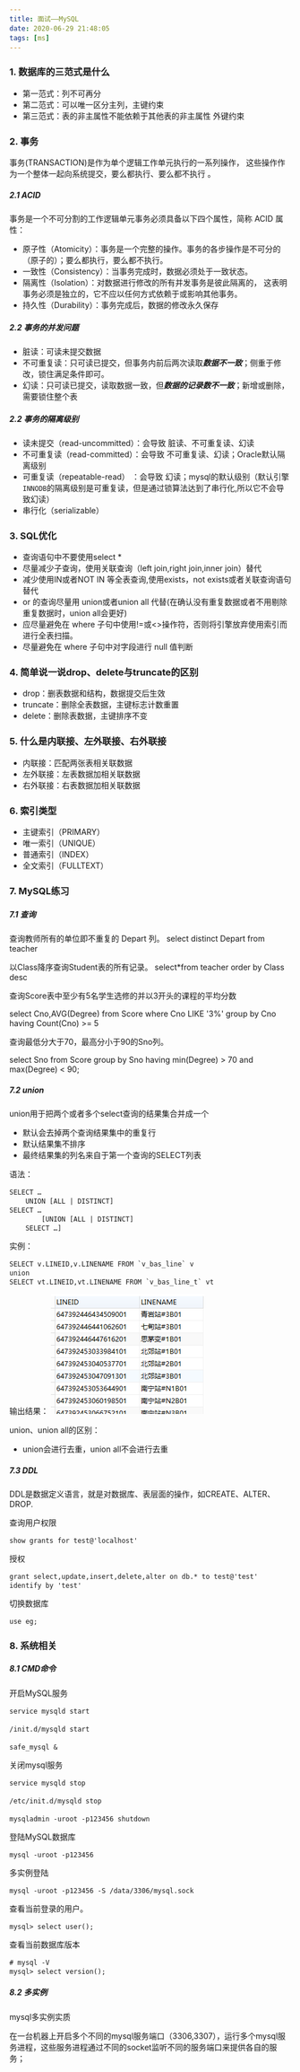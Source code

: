 ```yaml
---
title: 面试——MySQL
date: 2020-06-29 21:48:05
tags: [ms]
---
```


### 1. 数据库的三范式是什么
+	第一范式：列不可再分
+	第二范式：可以唯一区分主列，主键约束
+	第三范式：表的非主属性不能依赖于其他表的非主属性 外键约束

### 2. 事务
事务(TRANSACTION)是作为单个逻辑工作单元执行的一系列操作， 这些操作作为一个整体一起向系统提交，要么都执行、要么都不执行 。

##### 2.1 ACID
事务是一个不可分割的工作逻辑单元事务必须具备以下四个属性，简称 ACID 属性：

+	原子性（Atomicity）：事务是一个完整的操作。事务的各步操作是不可分的（原子的）；要么都执行，要么都不执行。
+	一致性（Consistency）：当事务完成时，数据必须处于一致状态。
+	隔离性（Isolation）：对数据进行修改的所有并发事务是彼此隔离的， 这表明事务必须是独立的，它不应以任何方式依赖于或影响其他事务。
+	持久性（Durability）：事务完成后，数据的修改永久保存



##### 2.2 事务的并发问题

+	脏读：可读未提交数据
+	不可重复读：只可读已提交，但事务内前后两次读取***数据不一致***；侧重于修改，锁住满足条件即可。
+	幻读：只可读已提交，读取数据一致，但***数据的记录数不一致***；新增或删除，需要锁住整个表

##### 2.2 事务的隔离级别

+	读未提交（read-uncommitted）：会导致 脏读、不可重复读、幻读
+	不可重复读（read-committed）：会导致 不可重复读、幻读；Oracle默认隔离级别
+	可重复读（repeatable-read）	：会导致 幻读；mysql的默认级别（默认引擎`INNODB`的隔离级别是可重复读，但是通过锁算法达到了串行化,所以它不会导致幻读）
+	串行化（serializable）


### 3. SQL优化
+	查询语句中不要使用select *
+	尽量减少子查询，使用关联查询（left join,right join,inner join）替代
+	减少使用IN或者NOT IN 等全表查询,使用exists，not exists或者关联查询语句替代
+	or 的查询尽量用 union或者union all 代替(在确认没有重复数据或者不用剔除重复数据时，union all会更好)
+	应尽量避免在 where 子句中使用!=或<>操作符，否则将引擎放弃使用索引而进行全表扫描。
+	尽量避免在 where 子句中对字段进行 null 值判断

### 4. 简单说一说drop、delete与truncate的区别

+	drop：删表数据和结构，数据提交后生效
+	truncate：删除全表数据，主键标志计数重置
+	delete：删除表数据，主键排序不变

### 5. 什么是内联接、左外联接、右外联接
+	内联接：匹配两张表相关联数据
+	左外联接：左表数据加相关联数据
+	右外联接：右表数据加相关联数据


### 6. 索引类型
+	主键索引（PRIMARY）
+	唯一索引（UNIQUE）
+	普通索引（INDEX）
+	全文索引（FULLTEXT）


### 7. MySQL练习


##### 7.1 查询
查询教师所有的单位即不重复的 Depart 列。
select distinct Depart from teacher 

以Class降序查询Student表的所有记录。
select*from teacher order by Class desc

查询Score表中至少有5名学生选修的并以3开头的课程的平均分数

select Cno,AVG(Degree) from Score where Cno LIKE '3%' group by Cno having Count(Cno) >= 5

查询最低分大于70，最高分小于90的Sno列。

select Sno from Score group by Sno having min(Degree) > 70 and max(Degree) < 90;


##### 7.2 union
 
union用于把两个或者多个select查询的结果集合并成一个
+	默认会去掉两个查询结果集中的重复行
+	默认结果集不排序
+	最终结果集的列名来自于第一个查询的SELECT列表

语法：
```
SELECT …
	UNION [ALL | DISTINCT]
SELECT …
		[UNION [ALL | DISTINCT]
	SELECT …]
```


实例：

```
SELECT v.LINEID,v.LINENAME FROM `v_bas_line` v 
union 
SELECT vt.LINEID,vt.LINENAME FROM `v_bas_line_t` vt
```

输出结果：
![union](/image/ms/mysql/union.png)


union、union all的区别：
+	union会进行去重，union all不会进行去重



##### 7.3 DDL

DDL是数据定义语言，就是对数据库、表层面的操作，如CREATE、ALTER、DROP.


查询用户权限
```
show grants for test@'localhost'
```


授权
```
grant select,update,insert,delete,alter on db.* to test@'test' identify by 'test'
```

切换数据库
```
use eg;
```


### 8. 系统相关

##### 8.1 CMD命令

开启MySQL服务
```
service mysqld start

/init.d/mysqld start

safe_mysql &
```

关闭mysql服务
```
service mysqld stop

/etc/init.d/mysqld stop

mysqladmin -uroot -p123456 shutdown
```

登陆MySQL数据库
```
mysql -uroot -p123456
```

多实例登陆
```
mysql -uroot -p123456 -S /data/3306/mysql.sock
```

查看当前登录的用户。
```
mysql> select user();
```

查看当前数据库版本
```
# mysql -V
mysql> select version();
```




##### 8.2 多实例

mysql多实例实质

在一台机器上开启多个不同的mysql服务端口（3306,3307），运行多个mysql服务进程，这些服务进程通过不同的socket监听不同的服务端口来提供各自的服务；